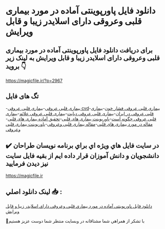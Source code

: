 # دانلود فایل پاورپوینتی آماده در مورد بیماری قلبی وعروقی دارای اسلایدر زیبا و قابل ویرایش

## برای دریافت دانلود فایل پاورپوینتی آماده در مورد بیماری قلبی وعروقی دارای اسلایدر زیبا و قابل ویرایش به لینک زیر بروید 👇

https://magicfile.ir/?p=2967

## تگ های فایل

-[بیماری قلبی عروقی](https://magicfile.ir/product/%d9%81%d8%a7%d9%8a%d9%84-%d9%be%d8%a7%d9%88%d8%b1%d9%be%d9%88%d9%8a%d9%86%d8%aa%d9%8a-%d8%a2%d9%85%d8%a7%d8%af%d9%87-%d8%af%d8%b1-%d9%85%d9%88%d8%b1%d8%af-%d8%a8%db%8c%d9%85%d8%a7%d8%b1%db%8c-%d9%82%d9%84%d8%a8%db%8c-%d9%88%d8%b9%d8%b1%d9%88%d9%82%db%8c/)-[بیماری قلبی عروقی cvd](https://magicfile.ir/product/%d9%81%d8%a7%d9%8a%d9%84-%d9%be%d8%a7%d9%88%d8%b1%d9%be%d9%88%d9%8a%d9%86%d8%aa%d9%8a-%d8%a2%d9%85%d8%a7%d8%af%d9%87-%d8%af%d8%b1-%d9%85%d9%88%d8%b1%d8%af-%d8%a8%db%8c%d9%85%d8%a7%d8%b1%db%8c-%d9%82%d9%84%d8%a8%db%8c-%d9%88%d8%b9%d8%b1%d9%88%d9%82%db%8c/)-[بیماری قلبی عروقی فشار خون](https://magicfile.ir/product/%d9%81%d8%a7%d9%8a%d9%84-%d9%be%d8%a7%d9%88%d8%b1%d9%be%d9%88%d9%8a%d9%86%d8%aa%d9%8a-%d8%a2%d9%85%d8%a7%d8%af%d9%87-%d8%af%d8%b1-%d9%85%d9%88%d8%b1%d8%af-%d8%a8%db%8c%d9%85%d8%a7%d8%b1%db%8c-%d9%82%d9%84%d8%a8%db%8c-%d9%88%d8%b9%d8%b1%d9%88%d9%82%db%8c/)-[بیماری قلبی عروقی در ایران](https://magicfile.ir/product/%d9%81%d8%a7%d9%8a%d9%84-%d9%be%d8%a7%d9%88%d8%b1%d9%be%d9%88%d9%8a%d9%86%d8%aa%d9%8a-%d8%a2%d9%85%d8%a7%d8%af%d9%87-%d8%af%d8%b1-%d9%85%d9%88%d8%b1%d8%af-%d8%a8%db%8c%d9%85%d8%a7%d8%b1%db%8c-%d9%82%d9%84%d8%a8%db%8c-%d9%88%d8%b9%d8%b1%d9%88%d9%82%db%8c/)-[بیماری قلبی عروقی دیابت](https://magicfile.ir/product/%d9%81%d8%a7%d9%8a%d9%84-%d9%be%d8%a7%d9%88%d8%b1%d9%be%d9%88%d9%8a%d9%86%d8%aa%d9%8a-%d8%a2%d9%85%d8%a7%d8%af%d9%87-%d8%af%d8%b1-%d9%85%d9%88%d8%b1%d8%af-%d8%a8%db%8c%d9%85%d8%a7%d8%b1%db%8c-%d9%82%d9%84%d8%a8%db%8c-%d9%88%d8%b9%d8%b1%d9%88%d9%82%db%8c/)-[بیماری قلبی عروقی علائم](https://magicfile.ir/product/%d9%81%d8%a7%d9%8a%d9%84-%d9%be%d8%a7%d9%88%d8%b1%d9%be%d9%88%d9%8a%d9%86%d8%aa%d9%8a-%d8%a2%d9%85%d8%a7%d8%af%d9%87-%d8%af%d8%b1-%d9%85%d9%88%d8%b1%d8%af-%d8%a8%db%8c%d9%85%d8%a7%d8%b1%db%8c-%d9%82%d9%84%d8%a8%db%8c-%d9%88%d8%b9%d8%b1%d9%88%d9%82%db%8c/)-[بیماری قلبی عروقی چگونه است](https://magicfile.ir/product/%d9%81%d8%a7%d9%8a%d9%84-%d9%be%d8%a7%d9%88%d8%b1%d9%be%d9%88%d9%8a%d9%86%d8%aa%d9%8a-%d8%a2%d9%85%d8%a7%d8%af%d9%87-%d8%af%d8%b1-%d9%85%d9%88%d8%b1%d8%af-%d8%a8%db%8c%d9%85%d8%a7%d8%b1%db%8c-%d9%82%d9%84%d8%a8%db%8c-%d9%88%d8%b9%d8%b1%d9%88%d9%82%db%8c/)-[پاورپوینت بیماری های قلبی](https://magicfile.ir/product/%d9%81%d8%a7%d9%8a%d9%84-%d9%be%d8%a7%d9%88%d8%b1%d9%be%d9%88%d9%8a%d9%86%d8%aa%d9%8a-%d8%a2%d9%85%d8%a7%d8%af%d9%87-%d8%af%d8%b1-%d9%85%d9%88%d8%b1%d8%af-%d8%a8%db%8c%d9%85%d8%a7%d8%b1%db%8c-%d9%82%d9%84%d8%a8%db%8c-%d9%88%d8%b9%d8%b1%d9%88%d9%82%db%8c/)-[تحقیق آماده بیماری های قلبی](https://magicfile.ir/product/%d9%81%d8%a7%d9%8a%d9%84-%d9%be%d8%a7%d9%88%d8%b1%d9%be%d9%88%d9%8a%d9%86%d8%aa%d9%8a-%d8%a2%d9%85%d8%a7%d8%af%d9%87-%d8%af%d8%b1-%d9%85%d9%88%d8%b1%d8%af-%d8%a8%db%8c%d9%85%d8%a7%d8%b1%db%8c-%d9%82%d9%84%d8%a8%db%8c-%d9%88%d8%b9%d8%b1%d9%88%d9%82%db%8c/)-[مقاله در مورد بیماری های قلبی](https://magicfile.ir/product/%d9%81%d8%a7%d9%8a%d9%84-%d9%be%d8%a7%d9%88%d8%b1%d9%be%d9%88%d9%8a%d9%86%d8%aa%d9%8a-%d8%a2%d9%85%d8%a7%d8%af%d9%87-%d8%af%d8%b1-%d9%85%d9%88%d8%b1%d8%af-%d8%a8%db%8c%d9%85%d8%a7%d8%b1%db%8c-%d9%82%d9%84%d8%a8%db%8c-%d9%88%d8%b9%d8%b1%d9%88%d9%82%db%8c/)-[مقاله بیماری قلبی وعروقی](https://magicfile.ir/product/%d9%81%d8%a7%d9%8a%d9%84-%d9%be%d8%a7%d9%88%d8%b1%d9%be%d9%88%d9%8a%d9%86%d8%aa%d9%8a-%d8%a2%d9%85%d8%a7%d8%af%d9%87-%d8%af%d8%b1-%d9%85%d9%88%d8%b1%d8%af-%d8%a8%db%8c%d9%85%d8%a7%d8%b1%db%8c-%d9%82%d9%84%d8%a8%db%8c-%d9%88%d8%b9%d8%b1%d9%88%d9%82%db%8c/)-[پاورپوینت بیماری قلبی وعروقی](https://magicfile.ir/product/%d9%81%d8%a7%d9%8a%d9%84-%d9%be%d8%a7%d9%88%d8%b1%d9%be%d9%88%d9%8a%d9%86%d8%aa%d9%8a-%d8%a2%d9%85%d8%a7%d8%af%d9%87-%d8%af%d8%b1-%d9%85%d9%88%d8%b1%d8%af-%d8%a8%db%8c%d9%85%d8%a7%d8%b1%db%8c-%d9%82%d9%84%d8%a8%db%8c-%d9%88%d8%b9%d8%b1%d9%88%d9%82%db%8c/)

## ✔️ در سايت فايل هاي ويژه اي براي برنامه نويسان طراحان دانشجويان و دانش آموزان قرار داده ايم از بقيه فايل سايت نيز ديدن فرماييد

https://magicfile.ir


## لينک دانلود اصلي 📥 :

[دانلود فایل پاورپوینتی آماده در مورد بیماری قلبی وعروقی دارای اسلایدر زیبا و قابل ویرایش](https://magicfile.ir/product/%d9%81%d8%a7%d9%8a%d9%84-%d9%be%d8%a7%d9%88%d8%b1%d9%be%d9%88%d9%8a%d9%86%d8%aa%d9%8a-%d8%a2%d9%85%d8%a7%d8%af%d9%87-%d8%af%d8%b1-%d9%85%d9%88%d8%b1%d8%af-%d8%a8%db%8c%d9%85%d8%a7%d8%b1%db%8c-%d9%82%d9%84%d8%a8%db%8c-%d9%88%d8%b9%d8%b1%d9%88%d9%82%db%8c/) 


🙏با تشکر از همراهي شما مشتاقانه در وبسایت منتظر شما دوست عزیز هستیم


